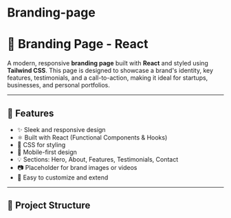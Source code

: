 # Branding-page
# 🌟 Branding Page - React

A modern, responsive **branding page** built with **React** and styled using **Tailwind CSS**. This page is designed to showcase a brand's identity, key features, testimonials, and a call-to-action, making it ideal for startups, businesses, and personal portfolios.

---

## 🚀 Features

- ✨ Sleek and responsive design
- ⚛️ Built with React (Functional Components & Hooks)
- 🎨  CSS for styling
- 📱 Mobile-first design
- 💡 Sections: Hero, About, Features, Testimonials, Contact
- 📷 Placeholder for brand images or videos
- 🧠 Easy to customize and extend

---

## 📂 Project Structure


